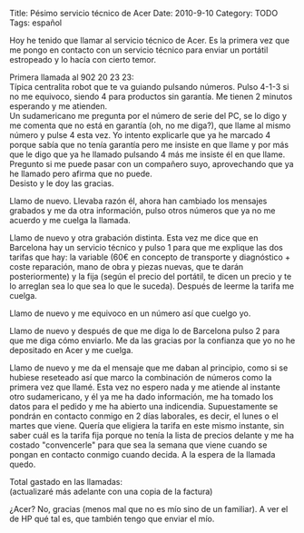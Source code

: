 Title: Pésimo servicio técnico de Acer
Date: 2010-9-10
Category: TODO
Tags: español

Hoy he tenido que llamar al servicio técnico de Acer. Es la primera vez que me pongo en contacto con un servicio técnico para enviar un
portátil estropeado y lo hacía con cierto temor.

Primera llamada al 902 20 23 23:  
 Típica centralita robot que te va guiando pulsando números. Pulso 4-1-3 si no me equivoco, siendo 4 para productos sin garantía. Me tienen
2 minutos esperando y me atienden.  
 Un sudamericano me pregunta por el número de serie del PC, se lo digo y me comenta que no está en garantía (oh, no me diga?), que llame al
mismo número y pulse 4 esta vez. Yo intento explicarle que ya he marcado 4 porque sabía que no tenía garantía pero me insiste en que llame y
por más que le digo que ya he llamado pulsando 4 más me insiste él en que llame. Pregunto si me puede pasar con un compañero suyo,
aprovechando que ya he llamado pero afirma que no puede.  
 Desisto y le doy las gracias.

Llamo de nuevo. Llevaba razón él, ahora han cambiado los mensajes grabados y me da otra información, pulso otros números que ya no me
acuerdo y me cuelga la llamada.

Llamo de nuevo y otra grabación distinta. Esta vez me dice que en Barcelona hay un servicio técnico y pulso 1 para que me explique las dos
tarifas que hay: la variable (60€ en concepto de transporte y diagnóstico + coste reparación, mano de obra y piezas nuevas, que te darán
posteriormente) y la fija (según el precio del portátil, te dicen un precio y te lo arreglan sea lo que sea lo que le suceda). Después de
leerme la tarifa me cuelga.

Llamo de nuevo y me equivoco en un número así que cuelgo yo.

Llamo de nuevo y después de que me diga lo de Barcelona pulso 2 para que me diga cómo enviarlo. Me da las gracias por la confianza que yo no
he depositado en Acer y me cuelga.

Llamo de nuevo y me da el mensaje que me daban al principio, como si se hubiese reseteado así que marco la combinación de números como la
primera vez que llamé. Esta vez no espero nada y me atiende al instante otro sudamericano, y él ya me ha dado información, me ha tomado los
datos para el pedido y me ha abierto una indicendia. Supuestamente se pondrán en contacto conmigo en 2 días laborales, es decir, el lunes o
el martes que viene. Quería que eligiera la tarifa en este mismo instante, sin saber cuál es la tarifa fija porque no tenía la lista de
precios delante y me ha costado "convencerle" para que sea la semana que viene cuando se pongan en contacto conmigo cuando decida. A la
espera de la llamada quedo.

Total gastado en las llamadas:  
 (actualizaré más adelante con una copia de la factura)

¿Acer? No, gracias (menos mal que no es mío sino de un familiar). A ver el de HP qué tal es, que también tengo que enviar el mío.
